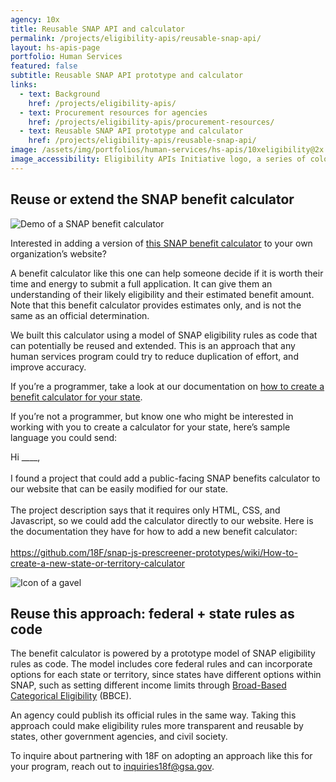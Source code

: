 ```yaml
---
agency: 10x
title: Reusable SNAP API and calculator
permalink: /projects/eligibility-apis/reusable-snap-api/
layout: hs-apis-page
portfolio: Human Services
featured: false
subtitle: Reusable SNAP API prototype and calculator
links:
  - text: Background
    href: /projects/eligibility-apis/
  - text: Procurement resources for agencies
    href: /projects/eligibility-apis/procurement-resources/
  - text: Reusable SNAP API prototype and calculator
    href: /projects/eligibility-apis/reusable-snap-api/
image: /assets/img/portfolios/human-services/hs-apis/10xeligibility@2x.png
image_accessibility: Eligibility APIs Initiative logo, a series of colorful lines connecting a gavel icon, a courthouse icon, a computer icon and an icon of a happy user.
---
```


## Reuse or extend the SNAP benefit calculator

![Demo of a SNAP benefit calculator]({{site.baseurl}}/assets/img/portfolios/human-services/hs-apis/snap-preview.png)

Interested in adding a version of [this SNAP benefit calculator](https://federalist-1c734efa-8e7a-40ed-9b1e-432001a347e9.app.cloud.gov/site/18f/snap-js-prescreener-prototypes/prescreeners/va.html) to your own organization’s website?

A benefit calculator like this one can help someone decide if it is worth their time and energy to submit a full application. It can give them an understanding of their likely eligibility and their estimated benefit amount. Note that this benefit calculator provides estimates only, and is not the same as an official determination.

We built this calculator using a model of SNAP eligibility rules as code that can potentially be reused and extended. This is an approach that any human services program could try to reduce duplication of effort, and improve accuracy.

If you’re a programmer, take a look at our documentation on [how to create a benefit calculator for your state](https://github.com/18F/snap-js-prescreener-prototypes/wiki/How-to-create-a-new-state-or-territory-calculator).

If you’re not a programmer, but know one who might be interested in working with you to create a calculator for your state, here’s sample language you could send:

<div class="funfact-blockquote">
Hi ____,
<br/>
<br/>
I found a project that could add a public-facing SNAP benefits calculator to our website that can be easily modified for our state.
<br/>
<br/>
The project description says that it requires only HTML, CSS, and Javascript, so we could add the calculator directly to our website. Here is the documentation they have for how to add a new benefit calculator:
<br/>
<br/>
<a href="https://github.com/18F/snap-js-prescreener-prototypes/wiki/How-to-create-a-new-state-or-territory-calculator
">https://github.com/18F/snap-js-prescreener-prototypes/wiki/How-to-create-a-new-state-or-territory-calculator</a>
</div>

![Icon of a gavel]({{site.baseurl}}/assets/img/portfolios/human-services/hs-apis/rules-as-code.svg)

## Reuse this approach: federal + state rules as code

The benefit calculator is powered by a prototype model of SNAP eligibility rules as code. The model includes core federal rules and can incorporate options for each state or territory, since states have different options within SNAP, such as setting different income limits through [Broad-Based Categorical Eligibility](https://www.fns.usda.gov/snap/broad-based-categorical-eligibility) (BBCE).

An agency could publish its official rules in the same way. Taking this approach could make eligibility rules more transparent and reusable by states, other government agencies, and civil society.

To inquire about partnering with 18F on adopting an approach like this for your program, reach out to [inquiries18f@gsa.gov](mailto:inquiries18f@gsa.gov).
